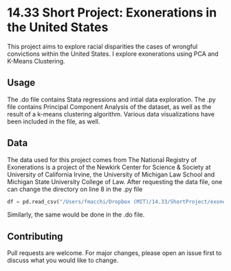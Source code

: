 # 14.33 Short Project: Exonerations in the United States

This project aims to explore racial disparities the cases of wrongful convictions within the United States. I explore exonerations using PCA and K-Means Clustering.

## Usage

The .do file contains Stata regressions and intial data exploration.
The .py file contains Principal Component Analysis of the dataset, as well as the result of a k-means clustering algorithm. Various data visualizations have been included in the file, as well. 

## Data 

The data used for this project comes from The National Registry of Exonerations is a project of the Newkirk Center for Science & Society at University of California Irvine, the University of Michigan Law School and Michigan State University College of Law. After requesting the data file, one can change the directory on line 8 in the .py file
```python
df = pd.read_csv("/Users/fmacchi/Dropbox (MIT)/14.33/ShortProject/exonerations.csv")
```
Similarly, the same would be done in the .do file. 

## Contributing
Pull requests are welcome. For major changes, please open an issue first to discuss what you would like to change.
